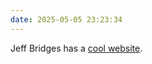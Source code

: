 ```yaml
---
date: 2025-05-05 23:23:34 
---
```


Jeff Bridges has a [cool website](https://www.jeffbridges.com/).
